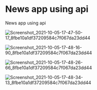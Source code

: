 # News app using api
 News app using api
 
 

 
![Screenshot_2021-10-05-17-47-50-17_8fbe10a1df37209584c7f067da23dd44](https://user-images.githubusercontent.com/61101968/136021922-87b4c150-75ab-4712-b217-85e63a547986.png)

![Screenshot_2021-10-05-17-48-16-90_8fbe10a1df37209584c7f067da23dd44](https://user-images.githubusercontent.com/61101968/136022008-bd270550-bd14-4a50-bf79-ba7345d211bb.png)


![Screenshot_2021-10-05-17-48-26-66_8fbe10a1df37209584c7f067da23dd44](https://user-images.githubusercontent.com/61101968/136022034-3c1cdf19-e612-47e6-b598-fc996eea54ac.png)


![Screenshot_2021-10-05-17-48-34-13_8fbe10a1df37209584c7f067da23dd44](https://user-images.githubusercontent.com/61101968/136022061-0f586fb9-9129-4ad0-8d1a-8e21854be6af.png)
